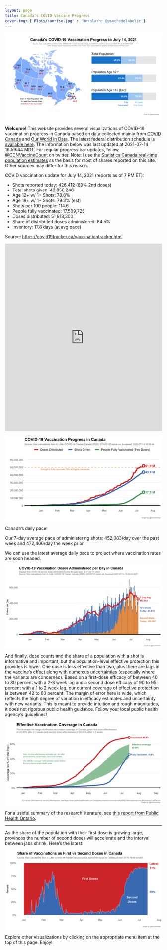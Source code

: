 ```yaml
---
layout: page
title: Canada's COVID Vaccine Progress
cover-img: ['Plots/sunrise.jpg' : 'Unsplash: @psychedelaholic']
---
```

![](Plots/plot_main2.png)

**Welcome!** This website provides several visualizations of COVID-19
vaccination progress in Canada based on data collected mainly from
[COVID Canada](https://covid19tracker.ca/vaccinationtracker.html) and
[Our World in Data](https://ourworldindata.org/covid-vaccinations). The
latest federal distribution schedule is [available
here](https://www.canada.ca/en/public-health/services/diseases/2019-novel-coronavirus-infection/prevention-risks/covid-19-vaccine-treatment/vaccine-rollout.html).
The information below was last updated at 2021-07-14 16:59:44 MDT. For
regular progress bar updates, follow
<a href="https://twitter.com/CDNVaccineCount" class="uri">@CDNVaccineCount</a>
on twitter. Note: I use the [Statistics Canada real-time population
estimates](https://www150.statcan.gc.ca/n1/pub/71-607-x/71-607-x2018005-eng.htm)
as the basis for most of shares reported on this site. Other sources may
differ for this reason.

COVID vaccination update for July 14, 2021 (reports as of 7 PM ET):

-   Shots reported today: 426,412 (89% 2nd doses)
-   Total shots given: 43,856,248
-   Age 12+ w/ 1+ Shots: 78.8%
-   Age 18+ w/ 1+ Shots: 79.3% (est)
-   Shots per 100 people: 114.6
-   People fully vaccinated: 17,509,725
-   Doses distributed: 51,918,300
-   Share of distributed doses administered: 84.5%
-   Inventory: 17.8 days (at avg pace)

Source:
<a href="https://covid19tracker.ca/vaccinationtracker.html" class="uri">https://covid19tracker.ca/vaccinationtracker.html</a>

<iframe title="COVID Vaccination Progress in Canada" aria-label="table" id="datawrapper-chart-d3PPr" src="https://datawrapper.dwcdn.net/d3PPr/2/" scrolling="no" frameborder="0" style="width: 0; min-width: 100% !important; border: none;" height="601">
</iframe>
<script type="text/javascript">!function(){"use strict";window.addEventListener("message",(function(a){if(void 0!==a.data["datawrapper-height"])for(var e in a.data["datawrapper-height"]){var t=document.getElementById("datawrapper-chart-"+e)||document.querySelector("iframe[src*='"+e+"']");t&&(t.style.height=a.data["datawrapper-height"][e]+"px")}}))}();
</script>

![](Plots/plot_total.png)

Canada’s daily pace:

Our 7-day average pace of administering shots: 452,083/day over the past
week and 472,406/day the week prior.

We can use the latest average daily pace to project where vaccination
rates are soon headed.

![](Plots/pace_national2.png)

And finally, dose counts and the share of a population with a shot is
informative and important, but the population-level effective protection
this provides is lower. One dose is less effective than two, plus there
are lags in the vaccine’s effect along with numerous uncertainties
(especially where the variants are concerned). Based on a first-dose
efficacy of between 40 to 80 percent with a 2-3 week lag and a second
dose efficacy of 90 to 95 percent with a 1 to 2 week lag, our current
coverage of effective protection is between 42 to 60 percent. The margin
of error here is wide, which reflects the high degree of variation in
efficacy estimates and uncertainty with new variants. This is meant to
provide intuition and rough magnitudes, it does not rigorous public
health guidance. Follow your local public health agency’s guidelines!

![](Plots/plot_effective.png)

For a useful summary of the research literature, see [this report from
Public Health
Ontario](https://www.publichealthontario.ca/-/media/documents/ncov/covid-wwksf/2021/04/wwksf-vaccine-effectiveness.pdf?la=en).

------------------------------------------------------------------------

As the share of the population with their first dose is growing large,
provinces the number of second doses will accelerate and the interval
between jabs shrink. Here’s the latest:

![](Plots/plot_first_second.png)

Explore other visualizations by clicking on the appropriate menu item at
the top of this page. Enjoy!
